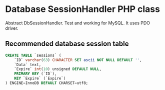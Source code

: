 Database SessionHandler PHP class
=================================

Abstract DbSessionHandler. Test and working for MySQL. It uses PDO driver.

Recommended database session table
----------------------------------

```sql
CREATE TABLE `sessions` (
	`ID` varchar(63) CHARACTER SET ascii NOT NULL DEFAULT '',
	`Data` text,
	`Expire` int(10) unsigned DEFAULT NULL,
	PRIMARY KEY (`ID`),
	KEY `Expire` (`Expire`)
) ENGINE=InnoDB DEFAULT CHARSET=utf8;
```